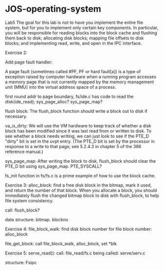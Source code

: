 # JOS-operating-system

Lab5
The goal for this lab is not to have you implement the entire file system, but for you to implement only certain key components. In particular, you will be responsible for reading blocks into the block cache and flushing them back to disk; allocating disk blocks; mapping file offsets to disk blocks; and implementing read, write, and open in the IPC interface. 

Exercise 2:

Add page fault handler:

A page fault (sometimes called #PF, PF or hard fault[a]) is a type of exception raised by computer hardware when a running program accesses a memory page that is not currently mapped by the memory management unit (MMU) into the virtual address space of a process.

first round addr to page boundary, fs/ide.c has code to read the disk(ide_read);
sys_page_alloc?
sys_page_map?

flush block:
The flush_block function should write a block out to disk if necessary. 

va_is_dirty: We will use the VM hardware to keep track of whether a disk block has been modified since it was last read from or written to disk. To see whether a block needs writing, we can just look to see if the PTE_D "dirty" bit is set in the uvpt entry. (The PTE_D bit is set by the processor in response to a write to that page; see 5.2.4.3 in chapter 5 of the 386 reference manual.)

sys_page_map: After writing the block to disk, flush_block should clear the PTE_D bit using sys_page_map.
PTE_SYSCALL?
 
fs_init function in fs/fs.c is a prime example of how to use the block cache. 

Exercise 3:
alloc_block:  find a free disk block in the bitmap, mark it used, and return the number of that block. When you allocate a block, you should immediately flush the changed bitmap block to disk with flush_block, to help file system consistency.

call: flush_block?

data structure: bitmap. blockno

Exercise 4:
file_block_walk: find disk block number for file block number: alloc_block

file_get_block: call file_block_walk, alloc_block, set *blk

Exercise 5:
serve_read():
call: file_read/fs.c
being called: serve/serv.c

structure: Fsipc
